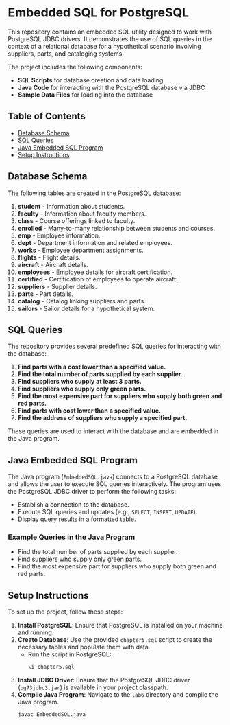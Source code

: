 # Embedded SQL for PostgreSQL

This repository contains an embedded SQL utility designed to work with PostgreSQL JDBC drivers. It demonstrates the use of SQL queries in the context of a relational database for a hypothetical scenario involving suppliers, parts, and cataloging systems.

The project includes the following components:

- **SQL Scripts** for database creation and data loading
- **Java Code** for interacting with the PostgreSQL database via JDBC
- **Sample Data Files** for loading into the database

## Table of Contents

- [Database Schema](#database-schema)
- [SQL Queries](#sql-queries)
- [Java Embedded SQL Program](#java-embedded-sql-program)
- [Setup Instructions](#setup-instructions)


## Database Schema

The following tables are created in the PostgreSQL database:

1. **student** - Information about students.
2. **faculty** - Information about faculty members.
3. **class** - Course offerings linked to faculty.
4. **enrolled** - Many-to-many relationship between students and courses.
5. **emp** - Employee information.
6. **dept** - Department information and related employees.
7. **works** - Employee department assignments.
8. **flights** - Flight details.
9. **aircraft** - Aircraft details.
10. **employees** - Employee details for aircraft certification.
11. **certified** - Certification of employees to operate aircraft.
12. **suppliers** - Supplier details.
13. **parts** - Part details.
14. **catalog** - Catalog linking suppliers and parts.
15. **sailors** - Sailor details for a hypothetical system.

## SQL Queries

The repository provides several predefined SQL queries for interacting with the database:

1. **Find parts with a cost lower than a specified value.**
2. **Find the total number of parts supplied by each supplier.**
3. **Find suppliers who supply at least 3 parts.**
4. **Find suppliers who supply only green parts.**
5. **Find the most expensive part for suppliers who supply both green and red parts.**
6. **Find parts with cost lower than a specified value.**
7. **Find the address of suppliers who supply a specified part.**

These queries are used to interact with the database and are embedded in the Java program.

## Java Embedded SQL Program

The Java program (`EmbeddedSQL.java`) connects to a PostgreSQL database and allows the user to execute SQL queries interactively. The program uses the PostgreSQL JDBC driver to perform the following tasks:

- Establish a connection to the database.
- Execute SQL queries and updates (e.g., `SELECT`, `INSERT`, `UPDATE`).
- Display query results in a formatted table.

### Example Queries in the Java Program

- Find the total number of parts supplied by each supplier.
- Find suppliers who supply only green parts.
- Find the most expensive part for suppliers who supply both green and red parts.

## Setup Instructions

To set up the project, follow these steps:

1. **Install PostgreSQL**: Ensure that PostgreSQL is installed on your machine and running.
2. **Create Database**: Use the provided `chapter5.sql` script to create the necessary tables and populate them with data.
   - Run the script in PostgreSQL:
     ```sql
     \i chapter5.sql
     ```
3. **Install JDBC Driver**: Ensure that the PostgreSQL JDBC driver (`pg73jdbc3.jar`) is available in your project classpath.
4. **Compile Java Program**: Navigate to the `lab6` directory and compile the Java program.
   ```bash
   javac EmbeddedSQL.java
